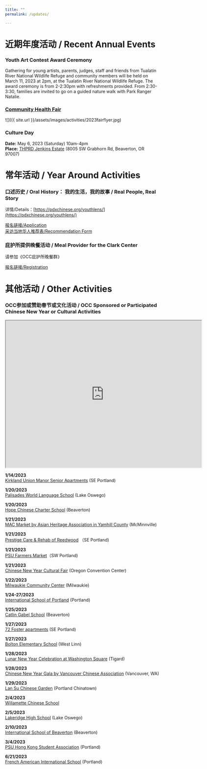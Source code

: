 ```yaml
---
title: ""
permalink: /updates/

---
```


# 近期年度活动 / Recent Annual Events

### Youth Art Contest Award Ceremony

Gathering for young artists, parents, judges, staff and friends from Tualatin River National Wildlife Refuge and community members will be held on March 11, 2023 at 2pm, at the Tualatin River National Wildlife Refuge. The award ceremony is from 2-2:30pm with refreshments provided. From 2:30-3:30, families are invited to go on a guided nature walk with Park Ranger Natalie.

### [Community Health Fair](https://pdxchinese.org/healthfair/)

![]({{ site.url }}/assets/images/activities/2023fairflyer.jpg)

### Culture Day

**Date:** May 6, 2023 (Saturday) 10am-4pm  
**Place:** [THPRD Jenkins Estate](https://www.thprd.org/facilities/historic/jenkins-estate) (8005 SW Grabhorn Rd, Beaverton, OR 97007)  

# 常年活动 / Year Around Activities

### 口述历史 / Oral History： 我的生活，我的故事 / Real People, Real Story

详情/Details：[https://pdxchinese.org/youthlens/](https://pdxchinese.org/youthlens/)

[报名链接/Application](https://docs.google.com/forms/d/e/1FAIpQLScK3ahKKd_XjBtZNlOqSQhaRgjLDolodXpg9dIBx3lLu3mbWg/viewform?usp=sf_link)  
[采访当地华人推荐表/Recommendation Form](https://docs.google.com/forms/d/e/1FAIpQLSconI7lF4QMz0Wvl34UQhkkMm9pq6PuIGGvP7Ek3Ie8dzvU9A/viewform?usp=sf_link)  

### 庇护所提供晚餐活动 / Meal Provider for the Clark Center

请参加《OCC庇护所晚餐群》

[报名链接/Registration](https://signup.com/client/invitation2/secure/114701245205736806/false#/invitation)

# 其他活动 / Other Activities

### OCC参加或赞助春节或文化活动 / OCC Sponsored or Participated Chinese New Year or Cultural Activities

<iframe src="https://www.google.com/maps/d/u/0/embed?mid=1CeLwb-03MNEFwnPaZlm6LAqtMeFgwOI&ehbc=2E312F" width="640" height="480"></iframe>

**1/14/2023**  
[Kirkland Union Manor Senior Apartments](https://pdxchinese.org/lunarnewyear/) (SE Portland)  

**1/20/2023**  
[Palisades World Language School](https://www.losdschools.org/Domain/1866) (Lake Oswego)  

**1/20/2023**  
[Hope Chinese Charter School](https://hopeccs.org/) (Beaverton)  

**1/21/2023**  
[MAC Market by Asian Heritage Association in Yamhill County](https://www.eventbrite.com/e/lunar-new-year-celebration-tickets-473476941277) (McMinnville)  

**1/21/2023**  
[Prestige Care & Rehab of Reedwood](https://www.prestigecare.com/) （SE Portland)  

**1/21/2023**  
[PSU Farmers Market](https://www.portlandfarmersmarket.org/)（SW Portland)  

**1/21/2023**  
[Chinese New Year Cultural Fair](https://www.oregoncc.org/en/events/2023/01/chinese-new-year-cultural-fair-2023) (Oregon Convention Center)  

**1/22/2023**  
[Milwaukie Community Center](https://ncprd.com/wp-content/uploads/2022/12/MCC-Connection_Jan_Feb_2023_Final_singles.pdf) (Milwaukie)  

**1/24-27/2023**  
[International School of Portland](https://intlschool.org/) (Portland)  

**1/25/2023**  
[Catlin Gabel School](https://www.catlin.edu/) (Beaverton)  

**1/27/2023**  
[72 Foster apartments](http://reachproperties.org/property-listings/72foster/) (SE Portland)  

**1/27/2023**  
[Bolton Elementary School](https://www.wlwv.k12.or.us/bolps) (West Linn)  

**1/28/2023**  
[Lunar New Year Celebration at Washington Square](https://www.shopwashingtonsquare.com/Events/Details/556607) (Tigard)  

**1/28/2023**  
[Chinese New Year Gala by Vancouver Chinese Association](https://www.visitvancouverwa.com/event/lunar-new-year/27153/) (Vancouver, WA)  

**1/29/2023**  
[Lan Su Chinese Garden](https://lansugarden.org/things-to-do/ongoing-programs/chinese-new-year/)  (Portland Chinatown)  

**2/4/2023**  
[Willamette Chinese School](https://wcscorvallis.webs.com/)  

**2/5/2023**  
[Lakeridge High School](https://www.losdschools.org/lhs) (Lake Oswego)  

**2/10/2023**  
[International School of Beaverton](https://isb.beaverton.k12.or.us/) (Beaverton)  

**3/4/2023**  
[PSU Hong Kong Student Association](https://www.facebook.com/psu.hksa/) (Portland)  

**6/21/2023**  
[French American International School](https://www.fisoregon.org/) (Portland)  
